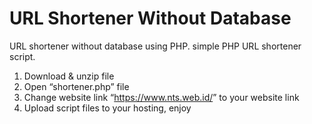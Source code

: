# URL Shortener Without Database
URL shortener without database using PHP. simple PHP URL shortener script.<br>
<ol>
  <li>Download & unzip file</li>
  <li>Open “shortener.php” file</li>
  <li>Change website link “<a href="https://www.nts.web.id/">https://www.nts.web.id/</a>” to your website link</li>
  <li>Upload script files to your hosting, enjoy</li>
</ol>
